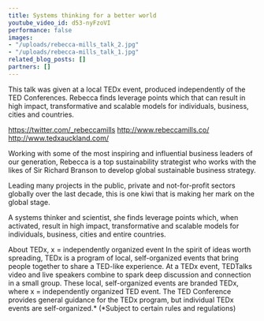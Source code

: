 ```yaml
---
title: Systems thinking for a better world
youtube_video_id: d53-nyFzoVI
performance: false
images:
- "/uploads/rebecca-mills_talk_2.jpg"
- "/uploads/rebecca-mills_talk_1.jpg"
related_blog_posts: []
partners: []
---
```


This talk was given at a local TEDx event, produced independently of the TED Conferences. Rebecca finds leverage points which that can result in high impact, transformative and scalable models for individuals, business, cities and countries.

https://twitter.com/_rebeccamills
http://www.rebeccamills.co/
http://www.tedxauckland.com/

Working with some of the most inspiring and influential business leaders of our generation, Rebecca is a top sustainability strategist who works with the likes of Sir Richard Branson to develop global sustainable business strategy.

Leading many projects in the public, private and not-for-profit sectors globally over the last decade, this is one kiwi that is making her mark on the global stage.

A systems thinker and scientist, she finds leverage points which, when activated, result in high impact, transformative and scalable models for individuals, business, cities and entire countries.

About TEDx, x = independently organized event In the spirit of ideas worth spreading, TEDx is a program of local, self-organized events that bring people together to share a TED-like experience. At a TEDx event, TEDTalks video and live speakers combine to spark deep discussion and connection in a small group. These local, self-organized events are branded TEDx, where x = independently organized TED event. The TED Conference provides general guidance for the TEDx program, but individual TEDx events are self-organized.* (*Subject to certain rules and regulations)
